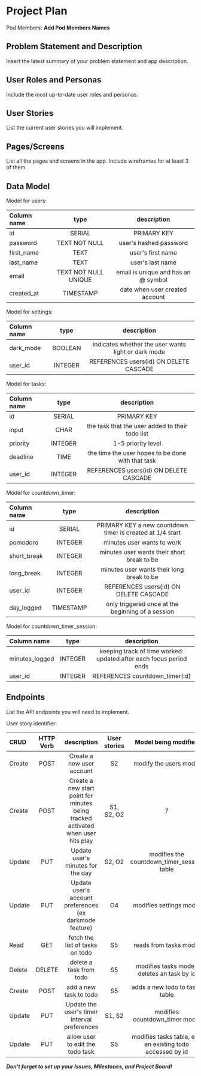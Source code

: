 # Project Plan

Pod Members: **Add Pod Members Names**

## Problem Statement and Description

Insert the latest summary of your problem statement and app description.

## User Roles and Personas

Include the most up-to-date user roles and personas.

## User Stories

List the current user stories you will implement.

## Pages/Screens

List all the pages and screens in the app. Include wireframes for at least 3 of them.

## Data Model

Model for users: 

| **Column name** | **type** | **description** |
| :----         | :---:      | :---:         |
| id        | SERIAL | PRIMARY KEY |
| password |  TEXT NOT NULL | user's hashed password |
| first_name | TEXT | user's first name |
| last_name |  TEXT | user's last name |
| email | TEXT NOT NULL UNIQUE | email is unique and has an @ symbol |
| created_at |  TIMESTAMP | date when user created account | 

Model for settings: 

| **Column name** | **type** | **description** |
| :----         | :---:      | :---:         |
| dark_mode | BOOLEAN | indicates whether the user wants light or dark mode | 
| user_id | INTEGER | REFERENCES users(id) ON DELETE CASCADE |

Model for tasks:

| **Column name** | **type** | **description** |
| :----         | :---:      | :---:         |
| id        | SERIAL | PRIMARY KEY |
| input | CHAR | the task that the user added to their todo list |
| priority | INTEGER | 1-5 priority level |
| deadline | TIME | the time the user hopes to be done with that task |
| user_id | INTEGER | REFERENCES users(id) ON DELETE CASCADE |

Model for countdown_timer: 

| **Column name** | **type** | **description** |
| :----         | :---:      | :---:         |
| id        | SERIAL | PRIMARY KEY a new countdown timer is created at 1/4 start|
| pomodoro | INTEGER | minutes user wants to work |
| short_break| INTEGER | minutes user wants their short break to be | 
| long_break | INTEGER | minutes user wants their long break to be | 
| user_id | INTEGER | REFERENCES users(id) ON DELETE CASCADE |
| day_logged | TIMESTAMP | only triggered once at the beginning of a session |

Model for countdown_timer_session: 

| **Column name** | **type** | **description** |
| :----         | :---:      | :---:         |
| minutes_logged | INTEGER | keeping track of time worked: updated after each focus period ends|
| user_id | INTEGER | REFERENCES countdown_timer(id) |




## Endpoints

List the API endpoints you will need to implement.

User story identifier: 

| **CRUD** | **HTTP Verb** | **description** | **User stories** | **Model being modified** | 
| :----         | :---:      | :---:         | :---: | :--------------: |
| Create | POST | Create a new user account | S2 | modify the users model | 
| Create | POST | Create a new start point for minutes being tracked activated when user hits play | S1, S2, O2 | ? | 
| Update | PUT | Update user's minutes for the day | S2, O2 | modifies the countdown_timer_session table | 
| Update | PUT | Update user's account preferences (ex darkmode feature) | O4 | modifies settings model | 
| Read | GET | fetch the list of tasks on todo | S5 | reads from tasks model | 
| Delete | DELETE | delete a task from todo | S5 | modifies tasks model, deletes an task by id | 
| Create | POST | add a new task to todo | S5 | adds a new todo to tasks table | 
| Update | PUT | Update the user's timer interval preferences | S1, S2 | modifies countdown_timer model | 
| Update | PUT | allow user to edit the todo task | S5 | modifies tasks table, edit an existing todo accessed by id | 


***Don't forget to set up your Issues, Milestones, and Project Board!***
